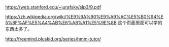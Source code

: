 
# 
https://web.stanford.edu/~jurafsky/slp3/9.pdf

https://zh.wikipedia.org/wiki/%E9%9A%90%E9%A9%AC%E5%B0%94%E5%8F%AF%E5%A4%AB%E6%A8%A1%E5%9E%8B
这个页面里面可以学的东西太多了。

http://freemind.pluskid.org/series/hmm-tutor/
